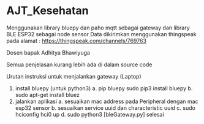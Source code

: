 # AJT_Kesehatan
Menggunakan library bluepy dan paho mqtt sebagai gateway dan library BLE ESP32 sebagai node sensor
Data dikirimkan menggunakan thingspeak pada alamat : https://thingspeak.com/channels/769763

Dosen bapak Adhitya Bhawiyuga

Semua penjelasan kurang lebih ada di dalam source code

Urutan instruksi untuk menjalankan gateway (Laptop)
 1. install bluepy (untuk python3)
     a. pip bluepy sudo pip3 install bluepy
     b. sudo apt-get install bluez
 2. jalankan aplikasi
     a. sesuaikan mac address pada Peripheral dengan mac esp32 sensor
     b. sesuaikan service uuid dan characteristic uuid
     c. sudo hciconfig hci0 up
     d. sudo python3 [bleGateway.py]
     selesai
